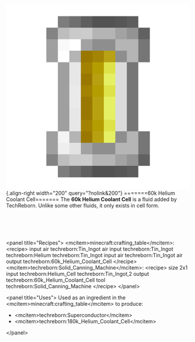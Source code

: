 ![60k Helium Coolant Cell](/media/mods/techreborn/60k_Helium_Coolant_Cell.png){.align-right width="200" query="?nolink&200"} =======60k Helium Coolant Cell======= The **60k Helium Coolant Cell** is a fluid added by TechReborn. Unlike some other fluids, it only exists in cell form.\
\
\
\
\
\
\<panel title="Recipes"\> \<mcitem\>minecraft:crafting_table\</mcitem\>: \<recipe\> input air techreborn:Tin_Ingot air input techreborn:Tin_Ingot techreborn:Helium techreborn:Tin_Ingot input air techreborn:Tin_Ingot air output techreborn:60k_Helium_Coolant_Cell \</recipe\>\
\<mcitem\>techreborn:Solid_Canning_Machine\</mcitem\>: \<recipe\> size 2x1 input techreborn:Helium_Cell techreborn:Tin_Ingot,2 output techreborn:60k_Helium_Coolant_Cell tool techreborn:Solid_Canning_Machine \</recipe\> \</panel\>

\<panel title="Uses"\> Used as an ingredient in the \<mcitem\>minecraft:crafting_table\</mcitem\> to produce:

- \<mcitem\>techreborn:Superconductor\</mcitem\>
- \<mcitem\>techreborn:180k_Helium_Coolant_Cell\</mcitem\>

\</panel\>

